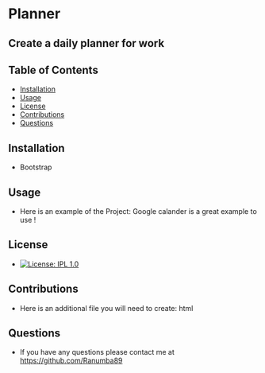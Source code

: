 
  # Planner 
  ## Create a daily planner for work 
  ## Table of Contents
  * [Installation](#Installation)
  * [Usage](#usage)
  * [License](#License)
  * [Contributions](#Contributions)
  * [Questions](#Questions)
  ## Installation
  * Bootstrap 
  ## Usage
  * Here is an example of the Project: Google calander is a great example to use !
  ## License 
  * [![License: IPL 1.0](https://img.shields.io/badge/License-IPL%201.0-blue.svg)](https://opensource.org/licenses/IPL-1.0)
  ## Contributions
  * Here is an additional file you will need to create: html
  ## Questions 
  * If you have any questions please contact me at https://github.com/Ranumba89
  

  
